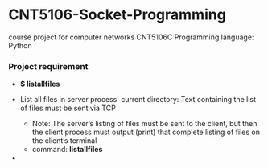# CNT5106-Socket-Programming

course project for computer networks CNT5106C
Programming language: Python

### Project requirement
- **$ listallfiles**
- List all files in server process' current directory: Text containing the list of files must be sent via TCP
  - Note: The server’s listing of files must be sent to the client, but then the client process must output (print) that complete listing of files on the client’s terminal
  - command: **listallfiles**

- 
